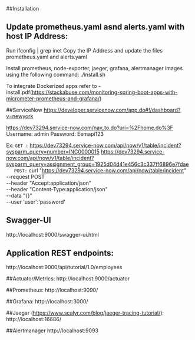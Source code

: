 ##Installation

 ## Update prometheus.yaml asnd alerts.yaml with host IP Address:
  Run ifconfig | grep inet
  Copy the IP Address and update the files prometheus.yaml and alerts.yaml
   
  Install prometheus, node-exporter, jaeger, grafana, alertmanager images using the following command:
   ./install.sh

  To integrate Dockerized apps refer to - install.pdf(https://stackabuse.com/monitoring-spring-boot-apps-with-micrometer-prometheus-and-grafana/)

##ServiceNow
  https://developer.servicenow.com/app.do#!/dashboard?v=newyork
  
  https://dev73294.service-now.com/nav_to.do?uri=%2Fhome.do%3F
  Username: admin
  Password: Eemapi123
  
   Ex: 
   `GET :`
      https://dev73294.service-now.com/api/now/v1/table/incident?sysparm_query=number=INC0000015
      https://dev73294.service-now.com/api/now/v1/table/incident?sysparm_query=assignment_group=1925d04d41e456c3c337ff6896e7fdae  
`   POST:`
      curl "https://dev73294.service-now.com/api/now/table/incident" \
      --request POST \
      --header "Accept:application/json" \
      --header "Content-Type:application/json" \
      --data "{}" \
      --user 'user':'password'


## Swagger-UI
http://localhost:9000/swagger-ui.html
  
## Application REST endpoints:
http://localhost:9000/api/tutorial/1.0/employees

##Actuator/Metrics:
http://localhost:9000/actuator

##Prometheus:
http://localhost:9090/

##Grafana:
http://localhost:3000/

##Jaegar (https://www.scalyr.com/blog/jaeger-tracing-tutorial/):
http://localhost:16686/

##Alertmanager
http://localhost:9093



